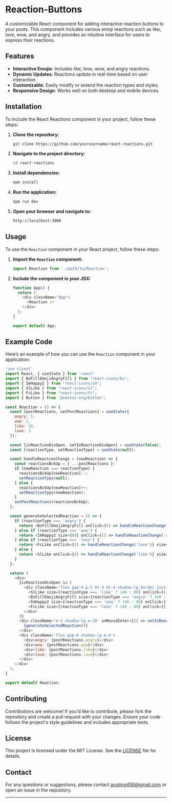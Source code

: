 # Reaction-Buttons

A customizable React component for adding interactive reaction buttons to your posts. This component includes various emoji reactions such as like, love, wow, and angry, and provides an intuitive interface for users to express their reactions.

## Features

- **Interactive Emojis**: Includes like, love, wow, and angry reactions.
- **Dynamic Updates**: Reactions update in real-time based on user interaction.
- **Customizable**: Easily modify or extend the reaction types and styles.
- **Responsive Design**: Works well on both desktop and mobile devices.

## Installation

To include the React Reactions component in your project, follow these steps:

1. **Clone the repository:**
   ```bash
   git clone https://github.com/yourusername/react-reactions.git
   ```

2. **Navigate to the project directory:**
   ```bash
   cd react-reactions
   ```

3. **Install dependencies:**
   ```bash
   npm install
   ```

4. **Run the application:**
   ```bash
   npm run dev
   ```

5. **Open your browser and navigate to:**
   ```bash
   http://localhost:3000
   ```

## Usage

To use the `Reaction` component in your React project, follow these steps:

1. **Import the `Reaction` component:**
   ```javascript
   import Reaction from './path/to/Reaction';
   ```

2. **Include the component in your JSX:**
   ```javascript
   function App() {
     return (
       <div className="App">
         <Reaction />
       </div>
     );
   }

   export default App;
   ```

## Example Code

Here’s an example of how you can use the `Reaction` component in your application:

```javascript
'use client'
import React, { useState } from 'react'
import { BsFillEmojiAngryFill } from "react-icons/bs";
import { ImHappy2 } from "react-icons/im";
import { SlLike } from "react-icons/sl";
import { FcLike } from "react-icons/fc";
import { Button } from '@nextui-org/button';

const Reaction = () => {
  const [postReactions, setPostReactions] = useState({
    angry: 5,
    wow: 1,
    like: 20,
    love: 3
  });

  const [isReactionDivOpen, setIsReactionDivOpen] = useState(false);
  const [reactionType, setReactionType] = useState(null);

  const handleReactionChange = (newReaction) => {
    const reactionsBckUp = { ...postReactions };
    if (newReaction === reactionType) {
      reactionsBckUp[newReaction]--;
      setReactionType(null);
    } else {
      reactionsBckUp[newReaction]++;
      setReactionType(newReaction);
    }
    setPostReactions(reactionsBckUp);
  };

  const generateSelectedReaction = () => {
    if (reactionType === 'angry') {
      return <BsFillEmojiAngryFill onClick={() => handleReactionChange('angry')} size={80} color='crimson' />;
    } else if (reactionType === 'wow') {
      return <ImHappy2 size={80} onClick={() => handleReactionChange('wow')} color="#FFDD8B" />;
    } else if (reactionType === 'love') {
      return <FcLike onClick={() => handleReactionChange('love')} size={80} color="#FFDD8B" />;
    } else {
      return <SlLike onClick={() => handleReactionChange('like')} size={80} color={reactionType && "#89CFF0"} />;
    }
  };

  return (
    <div>
      {isReactionDivOpen && (
        <div className='flex gap-4 p-2 mt-4 ml-4 shadow-lg border justify-center items-center bg-white border-gray-400 w-[30%] rounded-lg'>
          <SlLike size={reactionType === 'like' ? 140 : 80} onClick={() => handleReactionChange('like')} color="#89CFF0" />
          <BsFillEmojiAngryFill size={reactionType === 'angry' ? 140 : 80} onClick={() => handleReactionChange('angry')} color='crimson' />
          <ImHappy2 size={reactionType === 'wow' ? 140 : 80} onClick={() => handleReactionChange('wow')} color="#FFDD8B" />
          <FcLike size={reactionType === 'love' ? 140 : 80} onClick={() => handleReactionChange('love')} color="crimson" />
        </div>
      )}
      <div className='m-2 shadow-lg w-20' onMouseEnter={() => setIsReactionDivOpen(true)}>
        {generateSelectedReaction()}
      </div>
      <div className='flex gap-6 shadow-lg m-4'>
        <div>angry: {postReactions.angry}</div>
        <div>wow: {postReactions.wow}</div>
        <div>like: {postReactions.like}</div>
        <div>love: {postReactions.love}</div>
      </div>
    </div>
  );
}

export default Reaction;
```

## Contributing

Contributions are welcome! If you'd like to contribute, please fork the repository and create a pull request with your changes. Ensure your code follows the project's style guidelines and includes appropriate tests.

## License

This project is licensed under the MIT License. See the [LICENSE](LICENSE) file for details.

## Contact

For any questions or suggestions, please contact ayutmg456@gmail.com or open an issue in the repository.

---
